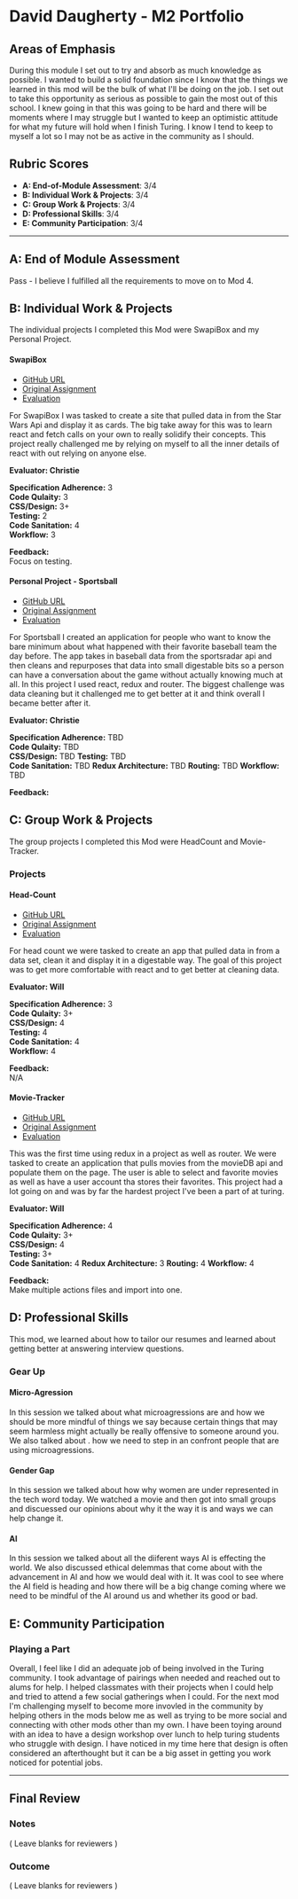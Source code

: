
# David Daugherty - M2 Portfolio

## Areas of Emphasis

During this module I set out to try and absorb as much knowledge as possible. I wanted to build a solid foundation since I know that the things we learned in this mod will be the bulk of what I'll be doing on the job. I set out to take this opportunity as serious as possible to gain the most out of this school. I knew going in that this was going to be hard and there will be moments where I may struggle but I wanted to keep an optimistic attitude for what my future will hold when I finish Turing. I know I tend to keep to myself a lot so I may not be as active in the community as I should.

## Rubric Scores

* **A: End-of-Module Assessment**: 3/4
* **B: Individual Work & Projects**: 3/4
* **C: Group Work & Projects**: 3/4
* **D: Professional Skills**: 3/4
* **E: Community Participation**: 3/4

-----------------------

## A: End of Module Assessment

Pass - I believe I fulfilled all the requirements to move on to Mod 4.


## B: Individual Work & Projects

The individual projects I completed this Mod were SwapiBox and my Personal Project.

#### SwapiBox

* [GitHub URL](https://github.com/daughedm/Swapibox)
* [Original Assignment](http://frontend.turing.io/projects/swapi-box.html)
* [Evaluation](https://github.com/daughedm/front-end-submissions-public/blob/master/1801/mod-3/swapi/doc/scores.md)


For SwapiBox I was tasked to create a site that pulled data in from the Star Wars Api and display it as cards. The big take away for this was to learn react and fetch calls on your own to really solidify their concepts. This project really challenged me by relying on myself to all the inner details of react with out relying on anyone else. 

**Evaluator: Christie**

**Specification Adherence:** 3  
**Code Qulaity:** 3  
**CSS/Design:** 3+  
**Testing:** 2  
**Code Sanitation:** 4  
**Workflow:** 3  

**Feedback:**  
Focus on testing.

#### Personal Project - Sportsball

* [GitHub URL](https://github.com/daughedm/Sportsball)
* [Original Assignment](http://frontend.turing.io/projects/self-directed-project.html)
* [Evaluation](https://github.com/daughedm/front-end-submissions-public/tree/master/1801/mod-3/personal-projects)

For Sportsball I created an application for people who want to know the bare minimum about what happened with their favorite baseball team the day before. The app takes in baseball data from the sportsradar api and then cleans and repurposes that data into small digestable bits so a person can have a conversation about the game without actually knowing much at all. In this project I used react, redux and router. The biggest challenge was data cleaning but it challenged me to get better at it and think overall I became better after it.

**Evaluator: Christie**

**Specification Adherence:** TBD  
**Code Qulaity:** TBD  
**CSS/Design:** TBD 
**Testing:** TBD  
**Code Sanitation:** TBD 
**Redux Architecture:** TBD
**Routing:** TBD
**Workflow:** TBD    

**Feedback:**  
 

## C: Group Work & Projects

The group projects I completed this Mod were HeadCount and Movie-Tracker.

### Projects

#### Head-Count

* [GitHub URL](https://github.com/tmcjunkinmarquis/headcount2.0)
* [Original Assignment](https://github.com/turingschool-examples/headcount2.0)
* [Evaluation](https://github.com/daughedm/front-end-submissions-public/blob/master/1801/mod-3/headcount/saemus-theresa-doc/scores.md)

For head count we were tasked to create an app that pulled data in from a data set, clean it and display it in a digestable way. The goal of this project was to get more comfortable with react and to get better at cleaning data. 

**Evaluator: Will**  

**Specification Adherence:** 3  
**Code Qulaity:** 3+  
**CSS/Design:** 4  
**Testing:** 4  
**Code Sanitation:** 4  
**Workflow:** 4  

**Feedback:**  
N/A

#### Movie-Tracker

* [GitHub URL](https://github.com/daughedm/Movie-Tracker)
* [Original Assignment](https://github.com/turingschool-examples/movie-tracker)
* [Evaluation](https://github.com/daughedm/front-end-submissions-public/blob/master/1801/mod-3/movie-tracker/sage-doc-alan/scores.md)

This was the first time using redux in a project as well as router. We were tasked to create an application that pulls movies from the movieDB api and populate them on the page. The user is able to select and favorite movies as well as have a user account tha stores their favorites. This project had a lot going on and was by far the hardest project I've been a part of at turing. 

**Evaluator: Will**  

**Specification Adherence:** 4  
**Code Qulaity:** 3+  
**CSS/Design:** 4  
**Testing:** 3+  
**Code Sanitation:** 4 
**Redux Architecture:** 3
**Routing:** 4
**Workflow:** 4   

**Feedback:**  
Make multiple actions files and import into one.


## D: Professional Skills
This mod, we learned about how to tailor our resumes and learned about getting better at answering interview questions.

### Gear Up
#### Micro-Agression

In this session we talked about what microagressions are and how we should be more mindful of things we say because certain things that may seem harmless might actually be really offensive to someone around you. We also talked about . how we need to step in an confront people that are using microagressions.

#### Gender Gap

In this session we talked about how why women are under represented in the tech word today. We watched a movie and then got into small groups and discuessed our opinions about why it the way it is and ways we can help change it.

#### AI

In this session we talked about all the diiferent ways AI is effecting the world. We also discussed ethical delemmas that come about with the advancement in AI and how we would deal with it. It was cool to see where the AI field is heading and how there will be a big change coming where we need to be mindful of the AI around us and whether its good or bad.

## E: Community Participation

### Playing a Part
Overall, I feel like I did an adequate job of being involved in the Turing community. I took advantage of pairings when needed and reached out to alums for help. I helped classmates with their projects when I could help and tried to attend a few social gatherings when I could. For the next mod I'm challenging myself to become more invovled in the community by helping others in the mods below me as well as trying to be more social and connecting with other mods other than my own. I have been toying around with an idea to have a design workshop over lunch to help turing students who struggle with design. I have noticed in my time here that design is often considered an afterthought but it can be a big asset in getting you work noticed for potential jobs.

------------------

## Final Review

### Notes

( Leave blanks for reviewers )

### Outcome

( Leave blanks for reviewers )
